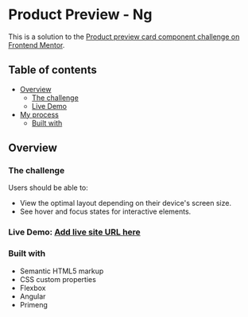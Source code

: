 # Product Preview - Ng

This is a solution to the [Product preview card component challenge on Frontend Mentor](https://www.frontendmentor.io/challenges/product-preview-card-component-GO7UmttRfa).

## Table of contents

- [Overview](#overview)
  - [The challenge](#the-challenge)
  - [Live Demo](#live-demo)
- [My process](#my-process)
  - [Built with](#built-with)

## Overview

### The challenge

Users should be able to:

- View the optimal layout depending on their device's screen size.
- See hover and focus states for interactive elements.

### Live Demo: [Add live site URL here](https://your-live-site-url.com)

### Built with

- Semantic HTML5 markup
- CSS custom properties
- Flexbox
- Angular
- Primeng
